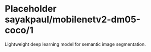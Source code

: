 # Placeholder sayakpaul/mobilenetv2-dm05-coco/1
Lightweight deep learning model for semantic image segmentation.

<!-- module-type: image-segmentation -->
<!-- network-architecture: deeplab-mobilenetv2-dm05-coco-voc-trainval -->
<!-- dataset: pascal-voc-2012 -->
<!-- fine-tunable: false -->
<!-- license: Apache-2.0 -->